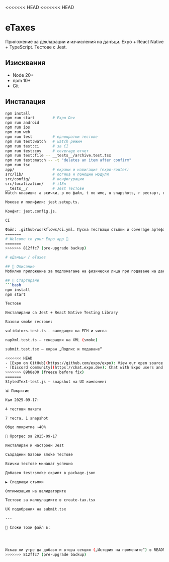 <<<<<<< HEAD
<<<<<<< HEAD
# eTaxes

Приложение за декларации и изчисления на данъци. Expo + React Native + TypeScript. Тестове с Jest.

## Изисквания
- Node 20+
- npm 10+
- Git

## Инсталация
```bash
npm install
npm run start        # Expo Dev
npm run android
npm run ios
npm run web
npm run test         # еднократни тестове
npm run test:watch   # watch режим
npm run test:ci      # за CI
npm run test:cov     # coverage отчет
npm run test:file -- __tests__/archive.test.tsx
npm run test:match -- -t "deletes an item after confirm"
npm run tsc
app/                 # екрани и навигация (expo-router)
src/lib/             # логика и помощни модули
src/config/          # конфигурации
src/localization/    # i18n
__tests__/           # Jest тестове
Watch клавиши: a всички, p по файл, t по име, u snapshots, r рестарт, q изход.

Мокове и полифили: jest.setup.ts.

Конфиг: jest.config.js.

CI

Файл: .github/workflows/ci.yml. Пуска тестващи стъпки и coverage артефакт.
=======
# Welcome to your Expo app 👋
=======
>>>>>>> 812ffc7 (pre-upgrade backup)

# еДанъци / eTaxes

## 📌 Описание
Мобилно приложение за подпомагане на физически лица при подаване на данъчни декларации в България. Реализирано с **Expo (React Native)**.

## 🚀 Стартиране
```bash
npm install
npm start

Тестове

Инсталирани са Jest + React Native Testing Library

Базови smoke тестове:

validators.test.ts – валидация на ЕГН и числа

napXml.test.ts – генерация на XML (smoke)

submit.test.tsx – екран „Подпис и подаване“

<<<<<<< HEAD
- [Expo on GitHub](https://github.com/expo/expo): View our open source platform and contribute.
- [Discord community](https://chat.expo.dev): Chat with Expo users and ask questions.
>>>>>>> 89b8e00 (freeze before fix)
=======
StyledText-test.js – snapshot на UI компонент

📊 Покритие

Към 2025-09-17:

4 тестови пакета

7 теста, 1 snapshot

Общо покритие ~40%

📅 Прогрес за 2025-09-17

Инсталиран и настроен Jest

Създадени базови smoke тестове

Всички тестове минават успешно

Добавен test:smoke скрипт в package.json

▶️ Следващи стъпки

Оптимизация на валидаторите

Тестове за калкулациите в create-tax.tsx

UX подобрения на submit.tsx

---

📌 Сложи този файл в:  




Искаш ли утре да добавя и втора секция („История на промените“) в README, където ще трупаме ден по ден snapshot-и?
>>>>>>> 812ffc7 (pre-upgrade backup)
